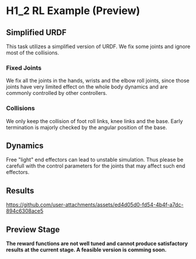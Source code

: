 # H1_2 RL Example (Preview)

## Simplified URDF

This task utilizes a simplified version of URDF. We fix some joints and ignore most of the collisions.

### Fixed Joints

We fix all the joints in the hands, wrists and the elbow roll joints, since those joints have very limited effect on the whole body dynamics and are commonly controlled by other controllers.

### Collisions

We only keep the collision of foot roll links, knee links and the base. Early termination is majorly checked by the angular position of the base.

## Dynamics

Free "light" end effectors can lead to unstable simulation. Thus please be carefull with the control parameters for the joints that may affect such end effectors.

## Results

https://github.com/user-attachments/assets/ed4d05d0-fd54-4b4f-a7dc-894c6308ace5

## Preview Stage

**The reward functions are not well tuned and cannot produce satisfactory results at the current stage. A feasible version is comming soon.**
